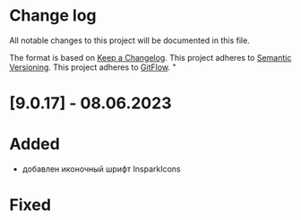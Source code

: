 # Change log
All notable changes to this project will be documented in this file.

The format is based on [Keep a Changelog](http://keepachangelog.com/en/1.0.0/).
This project adheres to [Semantic Versioning](http://semver.org/).
This project adheres to [GitFlow](http://nvie.com/posts/a-successful-git-branching-model/).
"

# [9.0.17] - 08.06.2023

# Added
- добавлен иконочный шрифт InsparkIcons

# Fixed
